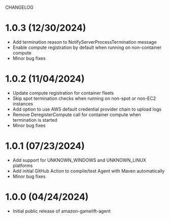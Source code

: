 CHANGELOG

# 1.0.3 (12/30/2024)
- Add termination reason to NotifyServerProcessTermination message
- Enable compute registration by default when running on non-container compute
- Minor bug fixes

# 1.0.2 (11/04/2024)
- Update compute registration for container fleets
- Skip spot termination checks when running on non-spot or non-EC2 instances
- Add option to use AWS default credential provider chain to upload logs
- Remove DeregisterCompute call for container compute when termination is started
- Minor bug fixes

# 1.0.1 (07/23/2024)
- Add support for UNKNOWN_WINDOWS and UNKNOWN_LINUX platforms
- Add initial GitHub Action to compile/test Agent with Maven automatically
- Minor bug fixes

# 1.0.0 (04/24/2024)
- Initial public release of amazon-gamelift-agent